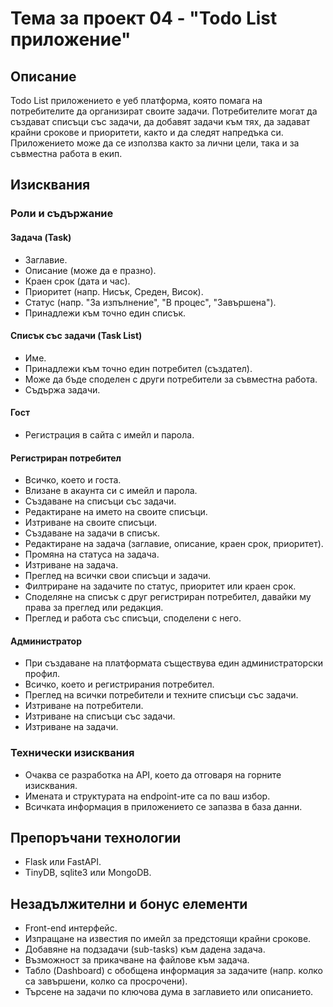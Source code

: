 # Тема за проект 04 - "Todo List приложение"

## Описание

Todo List приложението е уеб платформа, която помага на потребителите да организират своите задачи. Потребителите могат да създават списъци със задачи, да добавят задачи към тях, да задават крайни срокове и приоритети, както и да следят напредъка си. Приложението може да се използва както за лични цели, така и за съвместна работа в екип.

## Изисквания

### Роли и съдържание

#### Задача (Task)

- Заглавие.
- Описание (може да е празно).
- Краен срок (дата и час).
- Приоритет (напр. Нисък, Среден, Висок).
- Статус (напр. "За изпълнение", "В процес", "Завършена").
- Принадлежи към точно един списък.

#### Списък със задачи (Task List)

- Име.
- Принадлежи към точно един потребител (създател).
- Може да бъде споделен с други потребители за съвместна работа.
- Съдържа задачи.

#### Гост

- Регистрация в сайта с имейл и парола.

#### Регистриран потребител

- Всичко, което и госта.
- Влизане в акаунта си с имейл и парола.
- Създаване на списъци със задачи.
- Редактиране на името на своите списъци.
- Изтриване на своите списъци.
- Създаване на задачи в списък.
- Редактиране на задача (заглавие, описание, краен срок, приоритет).
- Промяна на статуса на задача.
- Изтриване на задача.
- Преглед на всички свои списъци и задачи.
- Филтриране на задачите по статус, приоритет или краен срок.
- Споделяне на списък с друг регистриран потребител, давайки му права за преглед или редакция.
- Преглед и работа със списъци, споделени с него.

#### Администратор

- При създаване на платформата съществува един администраторски профил.
- Всичко, което и регистрирания потребител.
- Преглед на всички потребители и техните списъци със задачи.
- Изтриване на потребители.
- Изтриване на списъци със задачи.
- Изтриване на задачи.

### Технически изисквания

- Очаква се разработка на API, което да отговаря на горните изисквания.
- Имената и структурата на endpoint-ите са по ваш избор.
- Всичката информация в приложението се запазва в база данни.

## Препоръчани технологии

- Flask или FastAPI.
- TinyDB, sqlite3 или MongoDB.

## Незадължителни и бонус елементи

- Front-end интерфейс.
- Изпращане на известия по имейл за предстоящи крайни срокове.
- Добавяне на подзадачи (sub-tasks) към дадена задача.
- Възможност за прикачване на файлове към задача.
- Табло (Dashboard) с обобщена информация за задачите (напр. колко са завършени, колко са просрочени).
- Търсене на задачи по ключова дума в заглавието или описанието.
